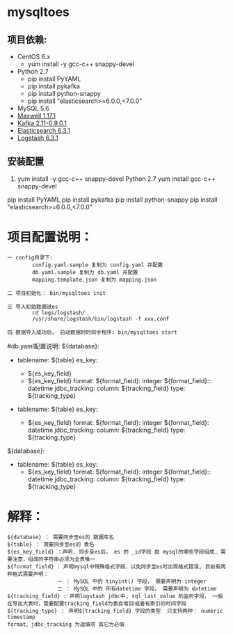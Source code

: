 mysqltoes
====
## 项目依赖:
* CentOS 6.x
  * yum install -y gcc-c++ snappy-devel
* Python 2.7
  * pip install PyYAML
  * pip install pykafka
  * pip install python-snappy
  * pip install "elasticsearch>=6.0.0,<7.0.0"
* MySQL 5.6
* [Maxwell 1.17.1](https://github.com/zendesk/maxwell)
* [Kafka 2.11-0.9.0.1](https://archive.apache.org/dist/kafka/0.9.0.1/kafka_2.11-0.9.0.1.tgz)
* [Elasticsearch 6.3.1](https://artifacts.elastic.co/downloads/elasticsearch/elasticsearch-6.3.1.rpm)
* [Logstash 6.3.1](https://artifacts.elastic.co/downloads/logstash/logstash-6.3.1.rpm)

## 安装配置
1. yum install -y gcc-c++ snappy-devel
Python 2.7
yum install gcc-c++ snappy-devel

pip install PyYAML
pip install pykafka
pip install python-snappy
pip install "elasticsearch>=6.0.0,<7.0.0"


# 项目配置说明：
    一 config目录下:
            config.yaml.sample 复制为 config.yaml 并配置
            db.yaml.sample 复制为 db.yaml 并配置
            mapping.template.json 复制为 mapping.json

    二 项目初始化： bin/mysqltoes init

    三 导入初始数据进es
            cd logs/logstash/
            /usr/share/logstash/bin/logstash -f xxx.conf

    四 数据导入成功后， 启动数据时时同步程序: bin/mysqltoes start


#db.yaml配置说明:
${database}:
  - tablename: ${table}
    es_key:
      - ${es_key_field}
      - ${es_key_field}
    format:
      ${format_field}: integer
      ${format_field}:: datetime
    jdbc_tracking:
      column: ${tracking_field}
      type: ${tracking_type}

  - tablename: ${table}
    es_key:
      - ${es_key_field}
    format:
      ${format_field}: integer
      ${format_field}: datetime
    jdbc_tracking:
      column: ${tracking_field}
      type: ${tracking_type}

${database}:
  - tablename: ${table}
    es_key:
      - ${es_key_field}
    format:
      ${format_field}: integer
      ${format_field}:: datetime
    jdbc_tracking:
      column: ${tracking_field}
      type: ${tracking_type}

# 解释：
    ${database} ： 需要同步至es的 数据库名
    ${table} ： 需要同步至es的 表名
    ${es_key_field} ：声明, 同步至es后， es 的 _id字段 由 mysql的哪些字段组成, 需要注意，组成的字符串必须为全表唯一
    ${format_field} : 声明mysql中特殊格式字段，以免同步至es时出现格式错误, 目前有两种格式需要声明：
                    一 ： MySQL 中的 tinyint() 字段， 需要声明为 integer
                    二 ： MySQL 中的 所有datetime 字段， 需要声明为 datetime
    ${tracking_field} : 声明logstash jdbc中, sql_last_value 的监听字段， 一般在导出大表时，需要配置tracking_field为表自增ID或者有索引的时间字段
    ${tracking_type} ： 声明${tracking_field} 字段的类型  只支持两种： numeric timestamp
    format、jdbc_tracking 为选填项 其它为必填


